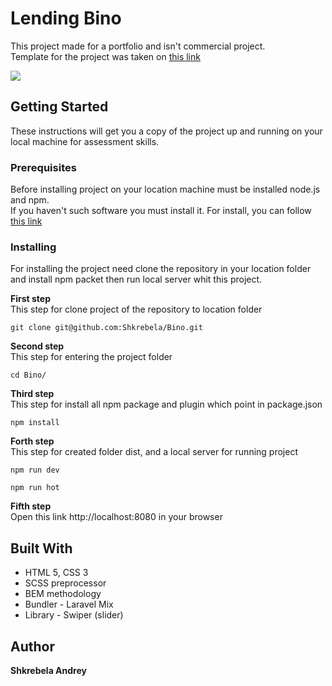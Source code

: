 # Lending Bino
This project made for a portfolio and isn't commercial project.<br> 
Template for the project was taken on [this link](https://www.behance.net/gallery/28954423/Freebie-Bino-Landing-Page-PSD-Template)

![](https://github.com/Shkrebela/TEST/blob/master/ezgif.com-resize%20(1).gif?raw=true)

## Getting Started
These instructions will get you a copy of the project up and running on your local machine for assessment skills.

### Prerequisites
Before installing project on your location machine must be installed node.js and npm.<br>
If you haven't such software you must install it. For install, you can follow [this link](https://nodejs.org/uk/download/package-manager/)

### Installing
For installing the project need clone the repository in your location folder and install npm packet then run local server whit this project. 

**First step**<br> 
This step for clone project of the repository to location folder
```
git clone git@github.com:Shkrebela/Bino.git
```
**Second step**<br> 
This step for entering the project folder
```
cd Bino/
```
**Third step**<br> 
This step for install all npm package and plugin which point in package.json
```
npm install
```
**Forth step**<br>
This step for created folder dist, and a local server for running project
```
npm run dev 

npm run hot 
```
**Fifth step**<br>
Open this link http://localhost:8080 in your browser

## Built With

* HTML 5, CSS 3
* SCSS preprocessor
* BEM methodology
* Bundler - Laravel Mix
* Library - Swiper (slider)

## Author
**Shkrebela Andrey** 

